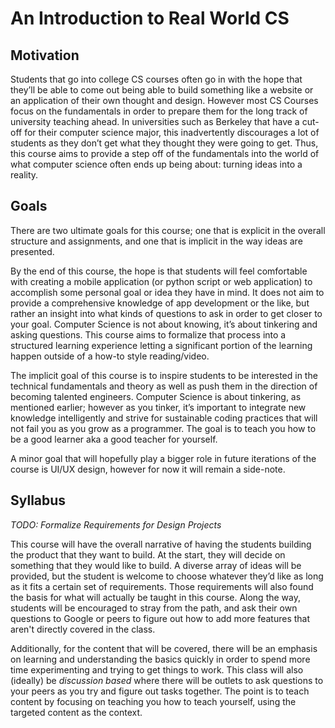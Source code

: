 # An Introduction to Real World CS

## Motivation

Students that go into college CS courses often go in with the hope that they’ll be able to come out being able to build something like a website or an application of their own thought and design. However most CS Courses focus on the fundamentals in order to prepare them for the long track of university teaching ahead. In universities such as Berkeley that have a cut-off for their computer science major, this inadvertently discourages a lot of students as they don’t get what they thought they were going to get. Thus, this course aims to provide a step off of the fundamentals into the world of what computer science often ends up being about: turning ideas into a reality.

## Goals

There are two ultimate goals for this course; one that is explicit in the overall structure and assignments, and one that is implicit in the way ideas are presented.

By the end of this course, the hope is that students will feel comfortable with creating a mobile application (or python script or web application) to accomplish some personal goal or idea they have in mind. It does not aim to provide a comprehensive knowledge of app development or the like, but rather an insight into what kinds of questions to ask in order to get closer to your goal. Computer Science is not about knowing, it’s about tinkering and asking questions. This course aims to formalize that process into a structured learning experience letting a significant portion of the learning happen outside of a how-to style reading/video.

The implicit goal of this course is to inspire students to be interested in the technical fundamentals and theory as well as push them in the direction of becoming talented engineers. Computer Science is about tinkering, as mentioned earlier; however as you tinker, it’s important to integrate new knowledge intelligently and strive for sustainable coding practices that will not fail you as you grow as a programmer. The goal is to teach you how to be a good learner aka a good teacher for yourself.

A minor goal that will hopefully play a bigger role in future iterations of the course is UI/UX design, however for now it will remain a side-note.

## Syllabus

_TODO: Formalize Requirements for Design Projects_

This course will have the overall narrative of having the students building the product that they want to build. At the start, they will decide on something that they would like to build. A diverse array of ideas will be provided, but the student is welcome to choose whatever they’d like as long as it fits a certain set of requirements. Those requirements will also found the basis for what will actually be taught in this course. Along the way, students will be encouraged to stray from the path, and ask their own questions to Google or peers to figure out how to add more features that aren't directly covered in the class.  

Additionally, for the content that will be covered, there will be an emphasis on learning and understanding the basics quickly in order to spend more time experimenting and trying to get things to work. This class will also (ideally) be *discussion based* where there will be outlets to ask questions to your peers as you try and figure out tasks together. The point is to teach content by focusing on teaching you how to teach yourself, using the targeted content as the context.
